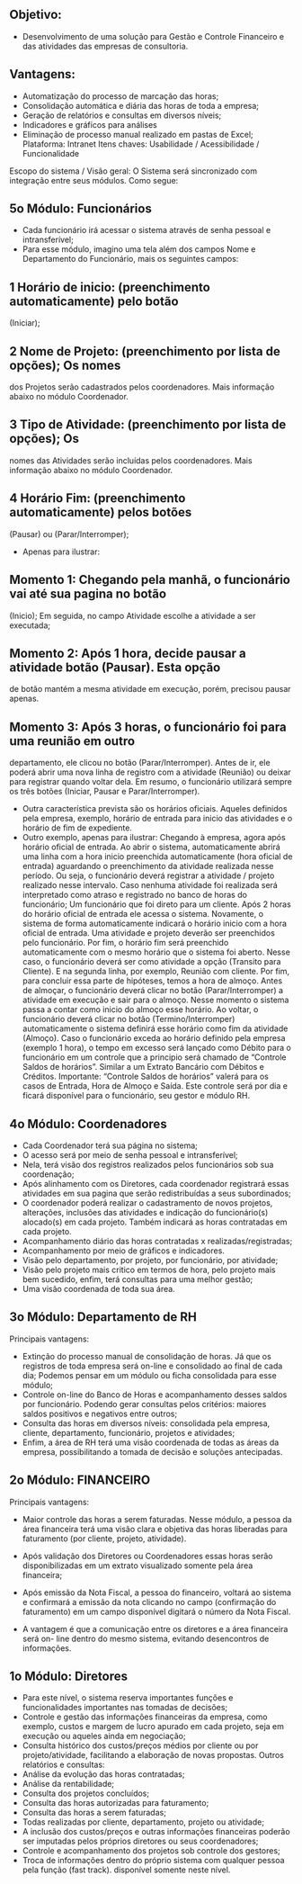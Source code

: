 ## Objetivo:
* Desenvolvimento de uma solução para Gestão e Controle Financeiro e das
atividades das empresas de consultoria.
## Vantagens:
* Automatização do processo de marcação das horas;
* Consolidação automática e diária das horas de toda a empresa;
* Geração de relatórios e consultas em diversos níveis;
* Indicadores e gráficos para análises
* Eliminação de processo manual realizado em pastas de Excel;
Plataforma:
Intranet
Itens chaves:
Usabilidade / Acessibilidade / Funcionalidade

Escopo do sistema / Visão geral:
O Sistema será sincronizado com integração entre seus módulos.
Como segue:
## 5o Módulo: Funcionários
* Cada funcionário irá acessar o sistema através de senha pessoal e intransferível;
* Para esse módulo, imagino uma tela além dos campos Nome e Departamento do
Funcionário, mais os seguintes campos:

## 1 Horário de inicio: (preenchimento automaticamente) pelo botão
(Iniciar);
## 2 Nome de Projeto: (preenchimento por lista de opções); Os nomes
dos Projetos serão cadastrados pelos coordenadores. Mais
informação abaixo no módulo Coordenador.
## 3 Tipo de Atividade: (preenchimento por lista de opções); Os
nomes das Atividades serão incluídas pelos coordenadores. Mais
informação abaixo no módulo Coordenador.
## 4 Horário Fim: (preenchimento automaticamente) pelos botões
(Pausar) ou (Parar/Interromper);

* Apenas para ilustrar:
## Momento 1: Chegando pela manhã, o funcionário vai até sua pagina no botão
(Inicio); Em seguida, no campo Atividade escolhe a atividade a ser executada;
## Momento 2: Após 1 hora, decide pausar a atividade botão (Pausar). Esta opção
de botão mantém a mesma atividade em execução, porém, precisou pausar
apenas.

## Momento 3: Após 3 horas, o funcionário foi para uma reunião em outro
departamento, ele clicou no botão (Parar/Interromper). Antes de ir, ele poderá
abrir uma nova linha de registro com a atividade (Reunião) ou deixar para
registrar quando voltar dela.
Em resumo, o funcionário utilizará sempre os três botões (Iniciar, Pausar e
Parar/Interromper).
* Outra característica prevista são os horários oficiais. Aqueles definidos pela
empresa, exemplo, horário de entrada para inicio das atividades e o horário de
fim de expediente.
* Outro exemplo, apenas para ilustrar:
Chegando à empresa, agora após horário oficial de entrada. Ao abrir o sistema,
automaticamente abrirá uma linha com a hora inicio preenchida
automaticamente (hora oficial de entrada) aguardando o preenchimento da
atividade realizada nesse período. Ou seja, o funcionário deverá registrar a
atividade / projeto realizado nesse intervalo. Caso nenhuma atividade foi
realizada será interpretado como atraso e registrado no banco de horas do
funcionário;
Um funcionário que foi direto para um cliente. Após 2 horas do horário oficial
de entrada ele acessa o sistema. Novamente, o sistema de forma
automaticamente indicará o horário inicio com a hora oficial de entrada. Uma
atividade e projeto deverão ser preenchidos pelo funcionário. Por fim, o horário
fim será preenchido automaticamente com o mesmo horário que o sistema foi
aberto. Nesse caso, o funcionário deverá ser como atividade a opção (Transito
para Cliente). E na segunda linha, por exemplo, Reunião com cliente.
Por fim, para concluir essa parte de hipóteses, temos a hora de almoço.
Antes de almoçar, o funcionário deverá clicar no botão (Parar/Interromper) a
atividade em execução e sair para o almoço. Nesse momento o sistema passa a
contar como inicio do almoço esse horário.
Ao voltar, o funcionário deverá clicar no botão (Termino/Interromper)
automaticamente o sistema definirá esse horário como fim da atividade
(Almoço).
Caso o funcionário exceda ao horário definido pela empresa (exemplo 1 hora), o
tempo em excesso será lançado como Débito para o funcionário em um controle
que a principio será chamado de “Controle Saldos de horários”. Similar a um
Extrato Bancário com Débitos e Créditos.
Importante: “Controle Saldos de horários” valerá para os casos de Entrada, Hora
de Almoço e Saída. Este controle será por dia e ficará disponível para o
funcionário, seu gestor e módulo RH.

## 4o Módulo: Coordenadores
* Cada Coordenador terá sua página no sistema;
* O acesso será por meio de senha pessoal e intransferível;
* Nela, terá visão dos registros realizados pelos funcionários sob sua coordenação;
* Após alinhamento com os Diretores, cada coordenador registrará essas
atividades em sua pagina que serão redistribuídas a seus subordinados;
* O coordenador poderá realizar o cadastramento de novos projetos, alterações,
inclusões das atividades e indicação do funcionário(s) alocado(s) em cada
projeto. Também indicará as horas contratadas em cada projeto.
* Acompanhamento diário das horas contratadas x realizadas/registradas;
* Acompanhamento por meio de gráficos e indicadores.
* Visão pelo departamento, por projeto, por funcionário, por atividade;
* Visão pelo projeto mais critico em termos de hora, pelo projeto mais bem
sucedido, enfim, terá consultas para uma melhor gestão;
* Uma visão coordenada de toda sua área.

## 3o Módulo: Departamento de RH
Principais vantagens:
* Extinção do processo manual de consolidação de horas. Já que os registros de
toda empresa será on-line e consolidado ao final de cada dia;
Podemos pensar em um módulo ou ficha consolidada para esse módulo;
* Controle on-line do Banco de Horas e acompanhamento desses saldos por
funcionário. Podendo gerar consultas pelos critérios: maiores saldos positivos e
negativos entre outros;
* Consulta das horas em diversos níveis: consolidada pela empresa, cliente,
departamento, funcionário, projetos e atividades;
* Enfim, a área de RH terá uma visão coordenada de todas as áreas da empresa,
possibilitando a tomada de decisão e soluções antecipadas.
## 2o Módulo: FINANCEIRO
Principais vantagens:
* Maior controle das horas a serem faturadas. Nesse módulo, a pessoa da área
financeira terá uma visão clara e objetiva das horas liberadas para faturamento
(por cliente, projeto, atividade).
* Após validação dos Diretores ou Coordenadores essas horas serão
disponibilizadas em um extrato visualizado somente pela área financeira;
* Após emissão da Nota Fiscal, a pessoa do financeiro, voltará ao sistema e
confirmará a emissão da nota clicando no campo (confirmação do faturamento)
em um campo disponível digitará o número da Nota Fiscal.

* A vantagem é que a comunicação entre os diretores e a área financeira será on-
line dentro do mesmo sistema, evitando desencontros de informações.

## 1o Módulo: Diretores
* Para este nível, o sistema reserva importantes funções e funcionalidades
importantes nas tomadas de decisões;
* Controle e gestão das informações financeiras da empresa, como exemplo,
custos e margem de lucro apurado em cada projeto, seja em execução ou aqueles
ainda em negociação;
* Consulta histórico dos custos/preços médios por cliente ou por projeto/atividade,
facilitando a elaboração de novas propostas.
Outros relatórios e consultas:
* Análise da evolução das horas contratadas;
* Análise da rentabilidade;
* Consulta dos projetos concluídos;
* Consulta das horas autorizadas para faturamento;
* Consulta das horas a serem faturadas;
* Todas realizadas por cliente, departamento, projeto ou atividade;
* A inclusão dos custos/preços e outras informações financeiras poderão ser
imputadas pelos próprios diretores ou seus coordenadores;
* Controle e acompanhamento dos projetos sob controle dos gestores;
* Troca de informações dentro do próprio sistema com qualquer pessoa pela
função (fast track). disponível somente neste nível.
